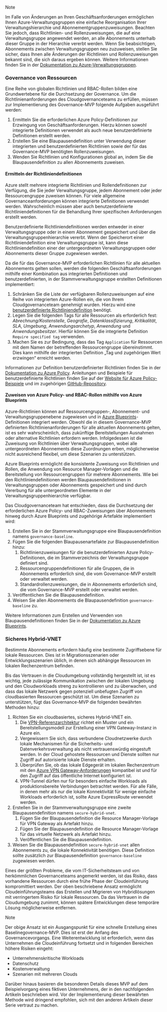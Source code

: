 <!-- TEMPLATE FILE - DO NOT ADD METADATA -->
<!-- markdownlint-disable MD002 MD041 -->
> [!NOTE]
>Im Falle von Änderungen an Ihren Geschäftsanforderungen ermöglichen Ihnen Azure-Verwaltungsgruppen eine einfache Reorganisation Ihrer Verwaltungshierarchie und Abonnementgruppenzuweisungen. Beachten Sie jedoch, dass Richtlinien- und Rollenzuweisungen, die auf eine Verwaltungsgruppe angewendet werden, an alle Abonnements unterhalb dieser Gruppe in der Hierarchie vererbt werden. Wenn Sie beabsichtigen, Abonnements zwischen Verwaltungsgruppen neu zuzuweisen, stellen Sie sicher, dass Ihnen alle Änderungen der Richtlinien und Rollenzuweisungen bekannt sind, die sich daraus ergeben können. Weitere Informationen finden Sie in der [Dokumentation zu Azure-Verwaltungsgruppen](https://docs.microsoft.com/azure/governance/management-groups).

### <a name="governance-of-resources"></a>Governance von Ressourcen

Eine Reihe von globalen Richtlinien und RBAC-Rollen bilden eine Grundwertebene für die Durchsetzung der Governance. Um die Richtlinienanforderungen des Cloudgovernanceteams zu erfüllen, müssen zur Implementierung des Governance-MVP folgende Aufgaben ausgeführt werden:

1. Ermitteln Sie die erforderlichen Azure Policy-Definitionen zur Erzwingung von Geschäftsanforderungen. Hierzu können sowohl integrierte Definitionen verwendet als auch neue benutzerdefinierte Definitionen erstellt werden.
2. Erstellen Sie eine Blaupausendefinition unter Verwendung dieser integrierten und benutzerdefinierten Richtlinien sowie der für das Governance-MVP benötigten Rollenzuweisungen.
3. Wenden Sie Richtlinien und Konfigurationen global an, indem Sie die Blaupausendefinition zu allen Abonnements zuweisen.

#### <a name="identify-policy-definitions"></a>Ermitteln der Richtliniendefinitionen

Azure stellt mehrere integrierte Richtlinien und Rollendefinitionen zur Verfügung, die Sie jeder Verwaltungsgruppe, jedem Abonnement oder jeder Ressourcengruppe zuweisen können. Für viele allgemeine Governanceanforderungen können integrierte Definitionen verwendet werden. Wahrscheinlich müssen aber auch benutzerdefinierte Richtliniendefinitionen für die Behandlung Ihrer spezifischen Anforderungen erstellt werden.

Benutzerdefinierte Richtliniendefinitionen werden entweder in einer Verwaltungsgruppe oder in einem Abonnement gespeichert und über die Verwaltungsgruppenhierarchie vererbt. Wenn der Speicherort einer Richtliniendefinition eine Verwaltungsgruppe ist, kann diese Richtliniendefinition einer der untergeordneten Verwaltungsgruppen oder Abonnements dieser Gruppe zugewiesen werden.

Da die für das Governance-MVP erforderlichen Richtlinien für alle aktuellen Abonnements gelten sollen, werden die folgenden Geschäftsanforderungen mithilfe einer Kombination aus integrierten Definitionen und benutzerdefinierten, in der Stammverwaltungsgruppe erstellten Definitionen implementiert:

1. Schränken Sie die Liste der verfügbaren Rollenzuweisungen auf eine Reihe von integrierten Azure-Rollen ein, die von Ihrem Cloudgovernanceteam genehmigt wurden. Hierzu wird eine [benutzerdefinierte Richtliniendefinition](https://github.com/Azure/azure-policy/tree/master/samples/Authorization/allowed-role-definitions) benötigt.
2. Legen Sie die folgenden Tags für alle Ressourcen als erforderlich fest: *Abrechnung/Kostenstelle*, *Geografie*, *Datenklassifizierung*, *Kritikalität*, *SLA*, *Umgebung*, *Anwendungsarchetyp*, *Anwendung* und *Anwendungsbesitzer*. Hierfür können Sie die integrierte Definition `Require specified tag` verwenden.
3. Machen Sie es zur Bedingung, dass das Tag `Application` für Ressourcen mit dem Namen der betreffenden Ressourcengruppe übereinstimmt. Dies kann mithilfe der integrierten Definition „Tag und zugehörigen Wert erzwingen“ erreicht werden.

Informationen zur Definition benutzerdefinierter Richtlinien finden Sie in der [Dokumentation zu Azure Policy](https://docs.microsoft.com/azure/governance/policy/tutorials/create-custom-policy-definition). Anleitungen und Beispiele für benutzerdefinierte Richtlinien finden Sie auf der [Website für Azure Policy-Beispiele](https://docs.microsoft.com/azure/governance/policy/samples) und im zugehörigen [GitHub-Repository](https://github.com/Azure/azure-policy).

#### <a name="assign-azure-policy-and-rbac-roles-using-azure-blueprints"></a>Zuweisen von Azure Policy- und RBAC-Rollen mithilfe von Azure Blueprints

Azure-Richtlinien können auf Ressourcengruppen-, Abonnement- und Verwaltungsgruppenebene zugewiesen und in [Azure Blueprints](https://docs.microsoft.com/azure/governance/blueprints/overview)-Definitionen integriert werden. Obwohl die in diesem Governance-MVP definierten Richtlinienanforderungen für alle aktuellen Abonnements gelten, ist es sehr wahrscheinlich, dass zukünftige Bereitstellungen Ausnahmen oder alternative Richtlinien erfordern werden. Infolgedessen ist die Zuweisung von Richtlinien über Verwaltungsgruppen, wobei alle untergeordneten Abonnements diese Zuordnungen erben, möglicherweise nicht ausreichend flexibel, um diese Szenarien zu unterstützen.

Azure Blueprints ermöglicht die konsistente Zuweisung von Richtlinien und Rollen, die Anwendung von Resource Manager-Vorlagen und die Bereitstellung von Ressourcengruppen für mehrere Abonnements. Wie bei den Richtliniendefinitionen werden Blaupausendefinitionen in Verwaltungsgruppen oder Abonnements gespeichert und sind durch Vererbung für alle untergeordneten Elemente in der Verwaltungsgruppenhierarchie verfügbar.

Das Cloudgovernanceteam hat entschieden, dass die Durchsetzung der erforderlichen Azure Policy- und RBAC-Zuweisungen über Abonnements hinweg durch Azure Blueprints und zugehörige Artefakte implementiert wird:

1. Erstellen Sie in der Stammverwaltungsgruppe eine Blaupausendefinition namens `governance-baseline`.
2. Fügen Sie die folgenden Blaupausenartefakte zur Blaupausendefinition hinzu:
    1. Richtlinienzuweisungen für die benutzerdefinierten Azure Policy-Definitionen, die im Stammverzeichnis der Verwaltungsgruppe definiert sind.
    2. Ressourcengruppendefinitionen für alle Gruppen, die in Abonnements erforderlich sind, die vom Governance-MVP erstellt oder verwaltet werden.
    3. Standardrollenzuweisungen, die in Abonnements erforderlich sind, die vom Governance-MVP erstellt oder verwaltet werden.
3. Veröffentlichen Sie die Blaupausendefinition.
4. Weisen Sie allen Abonnements die Blaupausendefinition `governance-baseline` zu.

Weitere Informationen zum Erstellen und Verwenden von Blaupausendefinitionen finden Sie in der [Dokumentation zu Azure Blueprints](https://docs.microsoft.com/azure/governance/blueprints/overview).

### <a name="secure-hybrid-vnet"></a>Sicheres Hybrid-VNET

Bestimmte Abonnements erfordern häufig eine bestimmte Zugriffsebene für lokale Ressourcen. Dies ist in Migrationsszenarien oder Entwicklungsszenarien üblich, in denen sich abhängige Ressourcen im lokalen Rechenzentrum befinden.

Bis das Vertrauen in die Cloudumgebung vollständig hergestellt ist, ist es wichtig, jede zulässige Kommunikation zwischen der lokalen Umgebung und den Cloudworkloads streng zu kontrollieren und zu überwachen, und dass das lokale Netzwerk gegen potenziell unbefugten Zugriff von cloudbasierten Ressourcen geschützt ist. Um diese Szenarien zu unterstützen, fügt das Governance-MVP die folgenden bewährten Methoden hinzu:

1. Richten Sie ein cloudbasiertes, sicheres Hybrid-VNET ein.
    1. Die [VPN-Referenzarchitektur](https://docs.microsoft.com/azure/architecture/reference-architectures/hybrid-networking/vpn) richtet ein Muster und ein Bereitstellungsmodell zur Erstellung einer VPN Gateway-Instanz in Azure ein.
    2. Vergewissern Sie sich, dass verbundene Cloudnetzwerke durch lokale Mechanismen für die Sicherheits- und Datenverkehrsverwaltung als nicht vertrauenswürdig eingestuft werden. In der Cloud gehostete Ressourcen und Dienste sollten nur Zugriff auf autorisierte lokale Dienste erhalten.
    3. Überprüfen Sie, ob das lokale Edgegerät im lokalen Rechenzentrum mit den [Azure VPN Gateway-Anforderungen](https://docs.microsoft.com/azure/vpn-gateway/vpn-gateway-about-vpn-devices) kompatibel ist und für den Zugriff auf das öffentliche Internet konfiguriert ist.
    4. VPN-Tunnel dürfen nur für besonders einfache Workloads als produktionsbereite Verbindungen betrachtet werden. Für alle Fälle, in denen mehr als nur die lokale Konnektivität für wenige einfache Workloads erforderlich ist, sollte Azure ExpressRoute verwendet werden.
1. Erstellen Sie in der Stammverwaltungsgruppe eine zweite Blaupausendefinition namens `secure-hybrid-vnet`.
    1. Fügen Sie der Blaupausendefinition die Resource Manager-Vorlage für VPN Gateway als Artefakt hinzu.
    2. Fügen Sie der Blaupausendefinition die Resource Manager-Vorlage für das virtuelle Netzwerk als Artefakt hinzu.
    3. Veröffentlichen Sie die Blaupausendefinition.
1. Weisen Sie die Blaupausendefinition `secure-hybrid-vnet` allen Abonnements zu, die lokale Konnektivität benötigen. Diese Definition sollte zusätzlich zur Blaupausendefinition `governance-baseline` zugewiesen werden.

Eines der größten Probleme, die vom IT-Sicherheitsteam und von herkömmlichen Governanceteams angemerkt werden, ist das Risiko, dass vorhandene Ressourcen durch eine frühe Phase der Cloudeinführung kompromittiert werden. Der oben beschriebene Ansatz ermöglicht Cloudeinführungsteams das Erstellen und Migrieren von Hybridlösungen mit verringertem Risiko für lokale Ressourcen. Da das Vertrauen in die Cloudumgebung zunimmt, können spätere Entwicklungen diese temporäre Lösung möglicherweise entfernen.

> [!NOTE]
> Der obige Ansatz ist ein Ausgangspunkt für eine schnelle Erstellung eines Baselinegovernance-MVP. Dies ist erst der Anfang des Governancevorgangs. Eine Weiterentwicklung ist erforderlich, wenn das Unternehmen die Cloudeinführung fortsetzt und in folgenden Bereichen höhere Risiken eingeht:
>
> - Unternehmenskritische Workloads
> - Datenschutz
> - Kostenverwaltung
> - Szenarien mit mehreren Clouds
>
> Darüber hinaus basieren die besonderen Details dieses MVP auf dem Beispielvorgang eines fiktiven Unternehmens, der in den nachfolgenden Artikeln beschrieben wird. Vor der Implementierung dieser bewährten Methode wird dringend empfohlen, sich mit den anderen Artikeln dieser Serie vertraut zu machen.
